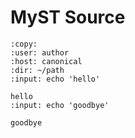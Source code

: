 # MyST Source

```{terminal}
:copy:
:user: author
:host: canonical
:dir: ~/path
:input: echo 'hello'

hello
:input: echo 'goodbye'

goodbye
```
